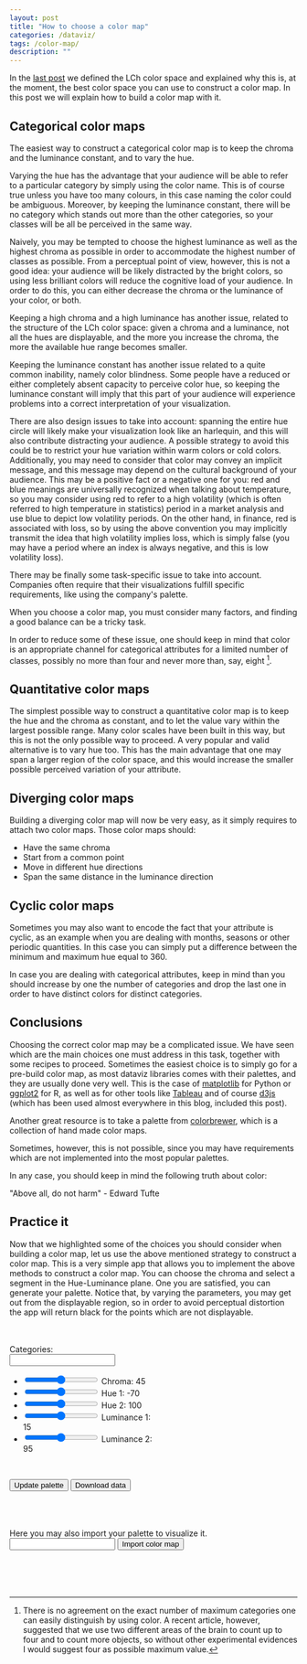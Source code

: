 ```yaml
---
layout: post
title: "How to choose a color map"
categories: /dataviz/
tags: /color-map/
description: ""
---
```


<script src="https://d3js.org/d3.v5.js"></script>

In the [last post](/color-introduction/) we defined the LCh color space and 
explained why this is, at the moment, the best color space you can use to construct
a color map.
In this post we will explain how to build a color map with it.

## Categorical color maps

The easiest way to construct a categorical color map is to keep
the chroma and the luminance constant, and to vary the hue.

Varying the hue has the advantage that your audience will be able to
refer to a particular category by simply using the color name.
This is of course true unless you have too many colours, in this case naming the color
could be ambiguous.
Moreover, by keeping the luminance constant, there will be no category
which stands out more than the other categories, so your classes
will be all be perceived in the same way.

Naively, you may be tempted to choose the highest luminance
as well as the highest chroma 
as possible in order to accommodate the highest number of classes as possible.
From a perceptual point of view, however, this is not a good idea:
your audience will be likely distracted by the bright colors, so using
less brilliant colors will reduce the cognitive load of your audience.
In order to do this, you can either decrease the chroma or the luminance
of your color, or both.

Keeping a high chroma and a high luminance has another issue, related to the structure of the LCh color space:
given a chroma and a luminance, not all the hues are displayable,
and the more you increase the chroma, the more the available hue range becomes smaller.

Keeping the luminance constant has another issue related to a quite common inability,
namely color blindness. Some people have a reduced or either completely absent
capacity to perceive color hue, so keeping the luminance constant will
imply that this part of your audience will experience problems into a correct 
interpretation of your visualization.

There are also design issues to take into account:
spanning the entire hue circle will likely make your visualization look
like an harlequin, and this will also contribute distracting your audience.
A possible strategy to avoid this could be to restrict your hue variation
within warm colors or cold colors.
Additionally, you may need to consider that color may convey an implicit message,
and this message may depend on the cultural background of your audience.
This may be a positive fact or a negative one for you: red and blue meanings are universally
recognized when talking about temperature, so you may consider using
red to refer to a high volatility (which is often referred to high temperature
in statistics) period in a market analysis and use blue to depict low volatility periods.
On the other hand, in finance, red is associated with loss, so by using the above
convention you may implicitly transmit the idea that high volatility
implies loss, which is simply false (you may have a period where an
index is always negative, and this is low volatility loss).

There may be finally some task-specific issue to take into account.
Companies often require that their visualizations fulfill specific
requirements, like using the company's palette.

<div class="emphbox">
When you choose a color map, you must consider many factors, and finding 
a good balance can be a tricky task.
</div>

In order to reduce some of these issue, one should keep in mind that color
is an appropriate channel for categorical attributes for a limited number
of classes, possibly no more than four and never more than, say, eight [^1].


[^1]: There is no agreement on the exact number of maximum categories one can easily distinguish by using color. A recent article, however, suggested that we use two different areas of the brain to count up to four and to count more objects, so without other experimental evidences I would suggest four as possible maximum value.


## Quantitative color maps

The simplest possible way to construct a quantitative color map is to keep the hue and the chroma as constant, and to let the value vary within the largest possible range.
Many color scales have been built in this way, but this is not the only possible way to proceed.
A very popular and valid alternative is to vary hue too.
This has the main advantage that one may span a larger region of the color space, and this would increase the smaller possible perceived variation
of your attribute.

## Diverging color maps
Building a diverging color map will now be very easy, as
it simply requires to attach two color maps.
Those color maps should:

- Have the same chroma
- Start from a common point
- Move in different hue directions
- Span the same distance in the luminance direction

## Cyclic color maps

Sometimes you may also want to encode the fact that your attribute is cyclic, as an example when you are
dealing with months, seasons or other periodic quantities.
In this case you can simply put a difference between the minimum and maximum hue equal to 360.

In case you are dealing with categorical attributes, keep in mind than you should
increase by one the number of categories and drop the last one in order to 
have distinct colors for distinct categories.

## Conclusions

Choosing the correct color map may be a complicated issue.
We have seen which are the main choices one must address in this task,
together with some recipes to proceed.
Sometimes the easiest choice is to simply go for a pre-build color map,
as most dataviz libraries comes with their palettes, and they are
usually done very well.
This is the case of [matplotlib](https://matplotlib.org/stable/users/explain/colors/colormaps.html) for Python or [ggplot2](http://www.cookbook-r.com/Graphs/Colors_(ggplot2)/) for R, as well as
for other tools like [Tableau](https://help.tableau.com/current/pro/desktop/it-it/formatting_create_custom_colors.htm) and of course [d3js](https://observablehq.com/@d3/color-schemes) (which has been used almost everywhere in this blog, included this post).

Another great resource is to take a palette from [colorbrewer](https://colorbrewer2.org/#type=sequential&scheme=BuGn&n=3), which is a collection of hand made color maps.

Sometimes, however, this is not possible, since you
may have requirements which are not implemented into the most popular
palettes.

In any case, you should keep in mind the following truth about color:

<div class="emphbox">
"Above all, do not harm" - Edward Tufte
</div>


## Practice it 

Now that we highlighted some of the choices you should consider when building a
color map, let us use the above mentioned strategy to construct a color map.
This is a very simple app that allows you to implement the above methods
to construct a color map.
You can choose the chroma and select a segment in the Hue-Luminance plane.
One you are satisfied, you can generate your palette.
Notice that, by varying the parameters, you may get out from the displayable
region, so in order to avoid perceptual distortion the app will return black
for the points which are not displayable.


<br>

<div class='row' style="display:flex">
<div class='column' style="flex:50%;">

<div>

<br>
Categories: <input type='text' id='CategoricalNumClasses' />
<ul>
<li>
<input type='range' id='CategoricalChroma' min="0" max="120" onchange="updateChroma(this.value)" /> Chroma: <span id="chromaInput">45</span> 
</li>
<li> <input type='range' id='CategoricalminHue' min="-360" max="360" onchange="updateMinHue(this.value)" /> Hue 1: <span id="minHueInput">-70</span> 
</li>
<li><input type='range' id='CategoricalmaxHue' min="-360" max="360"  onchange="updateMaxHue(this.value)" /> Hue 2: <span id="maxHueInput">100</span>
</li>
<li><input type='range' id='CategoricalValueMin' min="0" max="100" onchange="updateMinValue(this.value)" /> Luminance 1: <span id="minValueInput" >15</span>
</li>
<li><input type='range' id='CategoricalValueMax' min="0" max="100" onchange="updateMaxValue(this.value)" /> Luminance 2: <span id="maxValueInput">95</span>
</li>
</ul>
</div>
<div>
<br>

 <button onclick="drawPalette()">Update palette</button> 
<button onclick='createFile()'>Download data</button>
</div>

<br>

 <div id="catPalette"></div>
 </div>
<div class='column' style="flex:50%;">
 <div id="catSurface"></div>
 </div>
 </div>

<br>
<br>
<div>
Here you may also import your palette to visualize it.
</div>
<div>
 <input type="text" id="inputPalette"/>
 <button onclick="drawExternalPalette()">Import color map</button> 

<br>
<br>

<br>
 <div id="externalPalette">
 </div>

<br>
<br>


<script src="/docs/assets/javascript/palettes_introduction/categorical_cmap.js">
</script>

